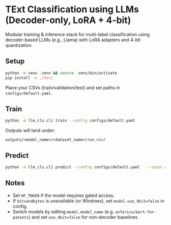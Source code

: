 # TExt Classification using LLMs (Decoder-only, LoRA + 4-bit)

Modular training & inference stack for multi-label classification using decoder-based LLMs (e.g., Llama) with LoRA adapters and 4-bit quantization.

## Setup
```bash
python -m venv .venv && source .venv/bin/activate
pip install -e .[dev]
```

Place your CSVs (train/validation/test) and set paths in `configs/default.yaml`.

## Train
```bash
python -m llm_cls.cli train --config configs/default.yaml
```

Outputs will land under:
```
outputs/<model_name>/<dataset_name>/run_<i>/
```

## Predict
```bash
python -m llm_cls.cli predict --config configs/default.yaml   --input_csv data/test.csv   --output_jsonl preds.jsonl
```

## Notes
- Set `HF_TOKEN` if the model requires gated access.
- If `bitsandbytes` is unavailable (or Windows), set `model.use_4bit=false` in config.
- Switch models by editing `model.model_name` (e.g. `anferico/bert-for-patents`) and set `use_4bit=false` for non-decoder baselines.
